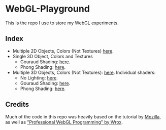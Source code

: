 # WebGL-Playground
This is the repo I use to store my WebGL experiments.

## Index
* Multiple 2D Objects, Colors (Not Textures) [here](./Playground/Multiple%20Objects%2C%202D/MultipleObjs.html).
* Single 3D Object, Colors and Textures
  * Gouraud Shading: [here](./Playground/Single%20Object%2C%20Colors%2C%20Textures/Gouraud%20Shading/Lighting.html).
  * Phong Shading: [here](./Playground/Single%20Object%2C%20Colors%2C%20Textures/Phong%20Shading/Lighting.html).
* Multiple 3D Objects, Colors (Not Textures): [here](./Playground/Multiple%20Objects%2C%20Matrices%2C%20Colors/Combined/Matrix3d.html). Individual shaders:
  * No Lighting: [here](./Playground/Multiple%20Objects%2C%20Matrices%2C%20Colors/Matrices%203d%20Drawing%20Color/Matrix3d.html).
  * Gouraud Shading: [here](./Playground/Multiple%20Objects%2C%20Matrices%2C%20Colors/Matrices%203d%20Drawing%20Gouraud%20Color/Matrix3d.html).
  * Phong Shading: [here](./Playground/Multiple%20Objects%2C%20Matrices%2C%20Colors/Matrices%203d%20Drawing%20Phong%20Color/Matrix3d.html).

## Credits
Much of the code in this repo was heavily based on the tutorial by [Mozilla](https://developer.mozilla.org/en-US/docs/Web/API/WebGL_API/Tutorial), as well as ["Professional WebGL Programming" by Wrox](http://www.wrox.com/WileyCDA/WroxTitle/Professional-WebGL-Programming-Developing-3D-Graphics-for-the-Web.productCd-1119968860.html).